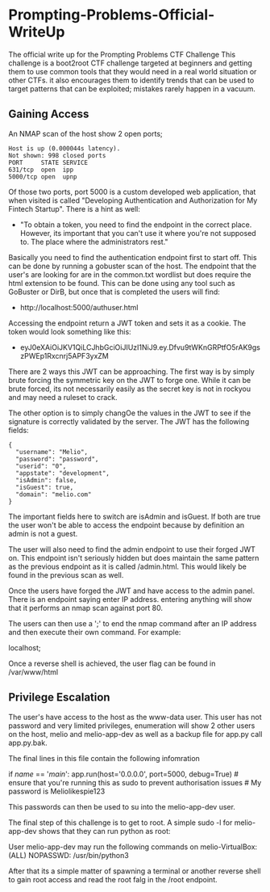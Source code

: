 # Prompting-Problems-Official-WriteUp
The official write up for the Prompting Problems CTF Challenge
This challenge is a boot2root CTF challenge targeted at beginners and getting them to use common tools that they would need in a real world situation or other CTFs. it also encourages them to identify trends that can be used to target patterns that can be exploited; mistakes rarely happen in a vacuum.

## Gaining Access

An NMAP scan of the host show 2 open ports;

```
Host is up (0.000044s latency).
Not shown: 998 closed ports
PORT     STATE SERVICE
631/tcp  open  ipp
5000/tcp open  upnp
```

Of those two ports, port 5000 is a custom developed web application, that when visited is called "Developing Authentication and Authorization for My Fintech Startup". There is a hint as well:
- "To obtain a token, you need to find the endpoint in the correct place. However, its important that you can't use it where you're not supposed to. The place where the administrators rest."

Basically you need to find the authentication endpoint first to start off. This can be done by running a gobuster scan of the host. The endpoint that the user's are looking for are in the common.txt wordlist but does require the html extension to be found. This can be done using any tool such as GoBuster or DirB, but once that is completed the users will find:
- http://localhost:5000/authuser.html

Accessing the endpoint return a JWT token and sets it as a cookie. The token would look something like this:
- eyJ0eXAiOiJKV1QiLCJhbGciOiJIUzI1NiJ9.ey<Reduced>.Dfvu9tWKnGRPtfO5rAK9gszPWEp1Rxcnrj5APF3yxZM

There are 2 ways this JWT can be approaching. The first way is by simply brute forcing the symmetric key on the JWT to forge one. While it can be brute forced, its not necessarily easily as the secret key is not in rockyou and may need a ruleset to crack.

The other option is to simply changOe the values in the JWT to see if the signature is correctly validated by the server. The JWT has the following fields:
```
{
  "username": "Melio",
  "password": "password",
  "userid": "0",
  "appstate": "development",
  "isAdmin": false,
  "isGuest": true,
  "domain": "melio.com"
}
```

The important fields here to switch are isAdmin and isGuest. If both are true the user won't be able to access the endpoint because by definition an admin is not a guest. 

The user will also need to find the admin endpoint to use their forged JWT on. This endpoint isn't seriously hidden but does maintain the same pattern as the previous endpoint as it is called /admin.html. This would likely be found in the previous scan as well.

Once the users have forged the JWT and have access to the admin panel. There is an endpoint saying enter IP address. entering anything will show that it performs an nmap scan against port 80.

The users can then use a ';' to end the nmap command after an IP address and then execute their own command. For example:

localhost; <Reverse Shell>

Once a reverse shell is achieved, the user flag can be found in /var/www/html

## Privilege Escalation

The user's have access to the host as the www-data user. This user has not password and very limited privileges, enumeration will show 2 other users on the host, melio and melio-app-dev as well as a backup file for app.py call app.py.bak.

The final lines in this file contain the following infomration

if _name_ == '_main_':
    app.run(host='0.0.0.0', port=5000, debug=True)
    # ensure that you're running this as sudo to prevent authorisation issues
    # My password is Meliolikespie123

This passwords can then be used to su into the melio-app-dev user.

The final step of this challenge is to get to root. A simple sudo -l for melio-app-dev shows that they can run python as root:

User melio-app-dev may run the following commands on melio-VirtualBox:
    (ALL) NOPASSWD: /usr/bin/python3

After that its a simple matter of spawning a terminal or another reverse shell to gain root access and read the root falg in the /root endpoint.
